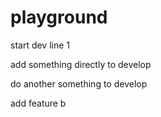 # playground
start dev
line 1

add something directly to develop

do another something to develop

add feature b